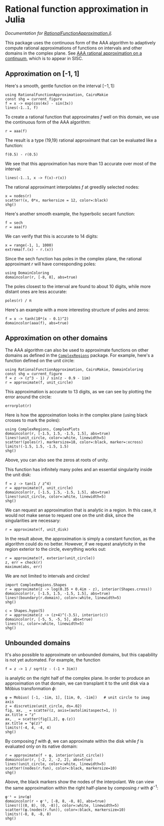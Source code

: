 # Rational function approximation in Julia

*Documentation for [RationalFunctionApproximation.jl](https://github.com/complexvariables/RationalFunctionApproximation.jl).*

This package uses the continuous form of the AAA algorithm to adaptively compute rational approximations of functions on intervals and other domains in the complex plane.  See [AAA rational approximation on a continuum](https://arxiv.org/abs/2305.03677), which is to appear in SISC.

## Approximation on [-1, 1]

Here's a smooth, gentle function on the interval $[-1, 1]$:

```@example interval
using RationalFunctionApproximation, CairoMakie
const shg = current_figure
f = x -> exp(cos(4x) - sin(3x))
lines(-1..1, f)
```
 To create a rational function that approximates $f$ well on this domain, we use the continuous form of the AAA algorithm:

```@example interval
r = aaa(f)
```
The result is a type (19,19) rational approximant that can be evaluated like a function:

```@example interval
f(0.5) - r(0.5)
```

We see that this approximation has more than 13 accurate over most of the interval:

```@example interval
lines(-1..1, x -> f(x)-r(x))
```

The rational approximant interpolates $f$ at greedily selected nodes:
    
```@example interval
x = nodes(r)
scatter!(x, 0*x, markersize = 12, color=:black)
shg()
```

Here's another smooth example, the hyperbolic secant function:

```@example interval
f = sech
r = aaa(f)
```

We can verify that this is accurate to 14 digits:

```@example interval
x = range(-1, 1, 1000)
extrema(f.(x) - r.(x))
```

Since the sech function has poles in the complex plane, the rational approximant $r$ will have corresponding poles:

```@example interval
using DomainColoring
domaincolor(r, [-8, 8], abs=true)
```

The poles closest to the interval are found to about 10 digits, while more distant ones are less accurate:

```@example interval
poles(r) / π
```

Here's an example with a more interesting structure of poles and zeros:

```@example interval
f = x -> tanh(10*(x - 0.1)^2)
domaincolor(aaa(f), abs=true)
```

## Approximation on other domains

The AAA algorithm can also be used to approximate functions on other domains as defined in the [`ComplexRegions`](https://complexvariables.github.io/ComplexRegions.jl/stable/) package. For example, here's a function defined on the unit circle:

```@example circle
using RationalFunctionApproximation, CairoMakie, DomainColoring
const shg = current_figure
f = z -> (z^3 - 1) / sin(z - 0.9 - 1im)
r = approximate(f, unit_circle)
```

This approximation is accurate to 13 digits, as we can see by plotting the error around the circle:

```@example circle
errorplot(r)
```

Here is how the approximation looks in the complex plane (using black crosses to mark the poles):

```@example circle
using ComplexRegions, ComplexPlots
domaincolor(r, [-1.5, 1.5, -1.5, 1.5], abs=true)
lines!(unit_circle, color=:white, linewidth=5)
scatter!(poles(r), markersize=18, color=:black, marker=:xcross)
limits!(-1.5, 1.5, -1.5, 1.5)
shg()
```

Above, you can also see the zeros at roots of unity.

This function has infinitely many poles and an essential singularity inside the unit disk:

```@example circle
f = z -> tan(1 / z^4)
r = approximate(f, unit_circle)
domaincolor(r, [-1.5, 1.5, -1.5, 1.5], abs=true)
lines!(unit_circle, color=:white, linewidth=5)
shg()
```

We can request an approximation that is analytic in a region. In this case, it would not make sense to request one on the unit disk, since the singularities are necessary:

```@example circle
r = approximate(f, unit_disk)
```

In the result above, the approximation is simply a constant function, as the algorithm could do no better. However, if we request analyticity in the region exterior to the circle, everything works out:

```@example circle
r = approximate(f, exterior(unit_circle))
z, err = check(r)
maximum(abs, err)
```

We are not limited to intervals and circles! 

```@example circle
import ComplexRegions.Shapes
r = approximate(z -> log(0.35 + 0.4im - z), interior(Shapes.cross))
domaincolor(r, [-1.5, 1.5, -1.5, 1.5], abs=true)
lines!(boundary(r.domain), color=:white, linewidth=5)
shg()
```

```@example circle
c = Shapes.hypo(5)
r = approximate(z -> (z+4)^(-3.5), interior(c))
domaincolor(r, [-5, 5, -5, 5], abs=true)
lines!(c, color=:white, linewidth=5)
shg()
```

## Unbounded domains

It's also possible to approximate on unbounded domains, but this capability is not yet automated. For example, the function

```@example circle
f = z -> 1 / sqrt(z - (-1 + 3im))
```

is analytic on the right half of the complex plane. In order to produce an approximation on that domain, we can transplant it to the unit disk via a Möbius transformation $\phi$:

```@example circle
φ = Mobius( [-1, -1im, 1], [1im, 0, -1im])   # unit circle to imag axis
z = discretize(unit_circle, ds=.02)
fig, ax, _ = scatter(z, axis=(autolimitaspect=1, ))
ax.title = "z"
ax, _ = scatter(fig[1,2], φ.(z))
ax.title = "φ(z)"
limits!(-4, 4, -4, 4)
shg()
``` 

By composing $f$ with $\phi$, we can approximate within the disk while $f$ is evaluated only on its native domain:

```@example circle
r = approximate(f ∘ φ, interior(unit_circle))
domaincolor(r, [-2, 2, -2, 2], abs=true)
lines!(unit_circle, color=:white, linewidth=5)
scatter!(nodes(r.fun), color=:black, markersize=10)
shg()
```

Above, the black markers show the nodes of the interpolant. We can view the same approximation within the right half-plane by composing $r$ with $\phi^{-1}$:

```@example circle
φ⁻¹ = inv(φ)
domaincolor(r ∘ φ⁻¹, [-8, 8, -8, 8], abs=true)
lines!([(0, 8), (0, -8)], color=:white, linewidth=5)
scatter!(φ.(nodes(r.fun)), color=:black, markersize=10)
limits!(-8, 8, -8, 8)
shg()
```
